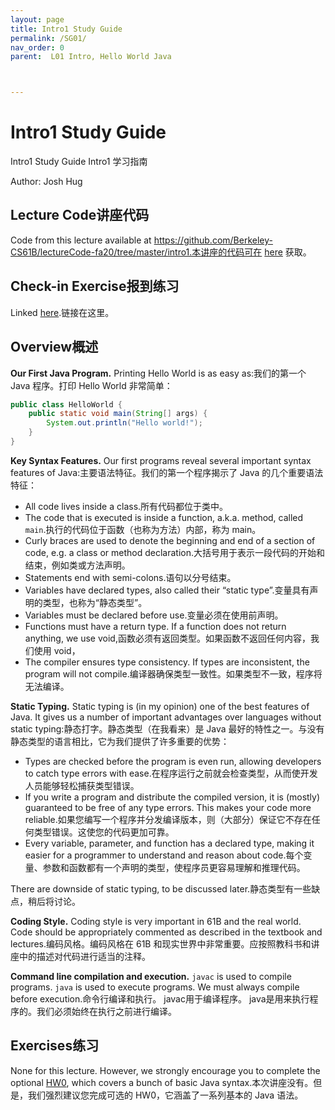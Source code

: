 ```yaml
---
layout: page
title: Intro1 Study Guide
permalink: /SG01/
nav_order: 0
parent:  L01 Intro, Hello World Java



---
```


# Intro1 Study Guide

Intro1 Study Guide	Intro1 学习指南

Author: Josh Hug

## Lecture Code讲座代码

Code from this lecture available at https://github.com/Berkeley-CS61B/lectureCode-fa20/tree/master/intro1.本讲座的代码可在 [here](https://github.com/Berkeley-CS61B/lectureCode-fa20/tree/master/intro1) 获取。

## Check-in Exercise报到练习

Linked [here](https://forms.gle/2wyxcJ4ZYuz6xuar5).链接在这里。

## Overview概述

**Our First Java Program.** Printing Hello World is as easy as:我们的第一个 Java 程序。打印 Hello World 非常简单：

```java
public class HelloWorld {
    public static void main(String[] args) {
        System.out.println("Hello world!");
    }
}
```

**Key Syntax Features.** Our first programs reveal several important syntax features of Java:主要语法特征。我们的第一个程序揭示了 Java 的几个重要语法特征：

- All code lives inside a class.所有代码都位于类中。
- The code that is executed is inside a function, a.k.a. method, called `main`.执行的代码位于函数（也称为方法）内部，称为 main。
- Curly braces are used to denote the beginning and end of a section of code, e.g. a class or method declaration.大括号用于表示一段代码的开始和结束，例如类或方法声明。
- Statements end with semi-colons.语句以分号结束。
- Variables have declared types, also called their “static type”.变量具有声明的类型，也称为“静态类型”。
- Variables must be declared before use.变量必须在使用前声明。
- Functions must have a return type. If a function does not return anything, we use void,函数必须有返回类型。如果函数不返回任何内容，我们使用 void，
- The compiler ensures type consistency. If types are inconsistent, the program will not compile.编译器确保类型一致性。如果类型不一致，程序将无法编译。

**Static Typing.** Static typing is (in my opinion) one of the best features of Java. It gives us a number of important advantages over languages without static typing:静态打字。静态类型（在我看来）是 Java 最好的特性之一。与没有静态类型的语言相比，它为我们提供了许多重要的优势：

- Types are checked before the program is even run, allowing developers to catch type errors with ease.在程序运行之前就会检查类型，从而使开发人员能够轻松捕获类型错误。
- If you write a program and distribute the compiled version, it is (mostly) guaranteed to be free of any type errors. This makes your code more reliable.如果您编写一个程序并分发编译版本，则（大部分）保证它不存在任何类型错误。这使您的代码更加可靠。
- Every variable, parameter, and function has a declared type, making it easier for a programmer to understand and reason about code.每个变量、参数和函数都有一个声明的类型，使程序员更容易理解和推理代码。

There are downside of static typing, to be discussed later.静态类型有一些缺点，稍后将讨论。

**Coding Style.** Coding style is very important in 61B and the real world. Code should be appropriately commented as described in the textbook and lectures.编码风格。编码风格在 61B 和现实世界中非常重要。应按照教科书和讲座中的描述对代码进行适当的注释。

**Command line compilation and execution.** `javac` is used to compile programs. `java` is used to execute programs. We must always compile before execution.命令行编译和执行。 javac用于编译程序。 java是用来执行程序的。我们必须始终在执行之前进行编译。

## Exercises练习

None for this lecture. However, we strongly encourage you to complete the optional [HW0](https://sp21.datastructur.es/materials/hw/hw0/hw0), which covers a bunch of basic Java syntax.本次讲座没有。但是，我们强烈建议您完成可选的 HW0，它涵盖了一系列基本的 Java 语法。